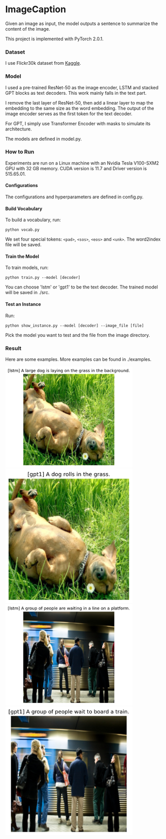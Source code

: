 # ImageCaption
Given an image as input, the model outputs a sentence to summarize the content of the image.

This project is implemented with PyTorch 2.0.1.

### Dataset

I use Flickr30k dataset from [Kaggle](https://www.kaggle.com/datasets/adityajn105/flickr30k).

### Model

I used a pre-trained ResNet-50 as the image encoder, LSTM and stacked GPT blocks as text decoders.
This work mainly falls in the text part. 

I remove the last layer of ResNet-50, then add a linear layer to map the embedding to the same size as the word embedding. 
The output of the image encoder serves as the first token for the text decoder. 

For GPT, I simply use Transformer Encoder with masks to simulate its architecture.

The models are defined in model.py.

### How to Run

Experiments are run on a Linux machine with an Nvidia Tesla V100-SXM2 GPU with 32 GB memory. 
CUDA version is 11.7 and Driver version is 515.65.01.

#### Configurations

The configurations and hyperparameters are defined in config.py.

#### Build Vocabulary

To build a vocabulary, run:

```
python vocab.py
``` 

We set four special tokens: `<pad>`, `<sos>`, `<eos>` and `<unk>`. 
The word2index file will be saved.

#### Train the Model

To train models, run:

```
python train.py --model [decoder]
``` 

You can choose 'lstm' or 'gpt1' to be the text decoder.
The trained model will be saved in ./src.

#### Test an Instance

Run:

```
python show_instance.py --model [decoder] --image_file [file]
``` 

Pick the model you want to test and the file from the image directory.

### Result

Here are some examples.
More examples can be found in ./examples.

<img src="./examples/229862312_b32_h1024_l1_e10_lstm.png" width="400"/>
<img src="./examples/229862312_b32_h1024_l6_e10_gpt1.png" width="400"/>
<br />
<img src="./examples/2414384480_b32_h1024_l1_e10_lstm.png" width="400"/>
<img src="./examples/2414384480_b32_h1024_l6_e10_gpt1.png" width="400"/>
